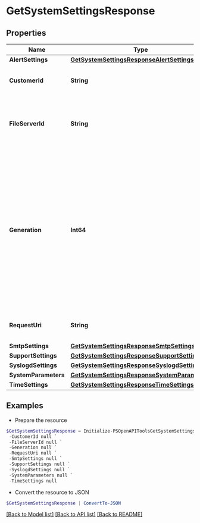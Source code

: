 # GetSystemSettingsResponse
## Properties

Name | Type | Description | Notes
------------ | ------------- | ------------- | -------------
**AlertSettings** | [**GetSystemSettingsResponseAlertSettings**](GetSystemSettingsResponseAlertSettings.md) |  | [optional] 
**CustomerId** | **String** | The customer application identifier | [optional] 
**FileServerId** | **String** | An identifier for the fileserver resource, usually a UUID | [optional] 
**Generation** | **Int64** | This value updates when the resource is updated and can be used as a short way to determine if a resource has changed or which of two different copies of a resource is more up to date.  | [optional] 
**RequestUri** | **String** | requestUri for system settings details | [optional] 
**SmtpSettings** | [**GetSystemSettingsResponseSmtpSettings**](GetSystemSettingsResponseSmtpSettings.md) |  | [optional] 
**SupportSettings** | [**GetSystemSettingsResponseSupportSettings**](GetSystemSettingsResponseSupportSettings.md) |  | [optional] 
**SyslogdSettings** | [**GetSystemSettingsResponseSyslogdSettings**](GetSystemSettingsResponseSyslogdSettings.md) |  | [optional] 
**SystemParameters** | [**GetSystemSettingsResponseSystemParameters**](GetSystemSettingsResponseSystemParameters.md) |  | [optional] 
**TimeSettings** | [**GetSystemSettingsResponseTimeSettings**](GetSystemSettingsResponseTimeSettings.md) |  | [optional] 

## Examples

- Prepare the resource
```powershell
$GetSystemSettingsResponse = Initialize-PSOpenAPIToolsGetSystemSettingsResponse  -AlertSettings null `
 -CustomerId null `
 -FileServerId null `
 -Generation null `
 -RequestUri null `
 -SmtpSettings null `
 -SupportSettings null `
 -SyslogdSettings null `
 -SystemParameters null `
 -TimeSettings null
```

- Convert the resource to JSON
```powershell
$GetSystemSettingsResponse | ConvertTo-JSON
```

[[Back to Model list]](../README.md#documentation-for-models) [[Back to API list]](../README.md#documentation-for-api-endpoints) [[Back to README]](../README.md)

